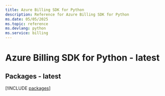 ```yaml
---
title: Azure Billing SDK for Python
description: Reference for Azure Billing SDK for Python
ms.date: 05/05/2025
ms.topic: reference
ms.devlang: python
ms.service: billing
---
```

# Azure Billing SDK for Python - latest
## Packages - latest
[!INCLUDE [packages](billing-index.md)]